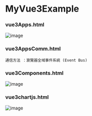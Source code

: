 # MyVue3Example
### vue3Apps.html
![image](https://github.com/user-attachments/assets/f4eea58c-d02c-4c0e-8590-62473fa94b90)

### vue3AppsComm.html
```
通信方法 ：瀏覽器全域事件系統 (Event Bus)
```

### vue3Components.html
![image](https://github.com/user-attachments/assets/69da3cd3-0f11-4cbe-82b0-00cea9309c5b)

### vue3chartjs.html
![image](https://github.com/user-attachments/assets/814cdb20-420d-456f-8915-03911dfc97e9)




